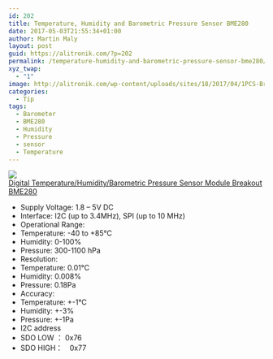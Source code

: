 ```yaml
---
id: 202
title: Temperature, Humidity and Barometric Pressure Sensor BME280
date: 2017-05-03T21:55:34+01:00
author: Martin Maly
layout: post
guid: https://alitronik.com/?p=202
permalink: /temperature-humidity-and-barometric-pressure-sensor-bme280/
xyz_twap:
  - "1"
image: http://alitronik.com/wp-content/uploads/sites/18/2017/04/1PCS-Breakout-Temperature-Humidity-Barometric-Pressure-BME280-Digital-Sensor.jpg_640x640.jpg
categories:
  - Tip
tags:
  - Barometer
  - BME280
  - Humidity
  - Pressure
  - sensor
  - Temperature
---
```

<a href="http://s.click.aliexpress.com/e/mu3BIEE" target="_parent"><img src="//ae01.alicdn.com/kf/HTB13VNVQVXXXXb5XpXXq6xXFXXXa/Digital-Temperature-Humidity-Barometric-Pressure-Sensor-Module-Breakout-font-b-BME280-b-font-R179T-Drop-Shipping.jpg_220x220.jpg" /><span style="display: block;">Digital Temperature/Humidity/Barometric Pressure Sensor Module Breakout BME280</span></a>

  * Supply Voltage: 1.8 &#8211; 5V DC
  * Interface: I2C (up to 3.4MHz), SPI (up to 10 MHz)
  * Operational Range:
  * Temperature: -40 to +85°C
  * Humidity: 0-100%
  * Pressure: 300-1100 hPa
  * Resolution:
  * Temperature: 0.01°C
  * Humidity: 0.008%
  * Pressure: 0.18Pa
  * Accuracy:
  * Temperature: +-1°C
  * Humidity: +-3%
  * Pressure: +-1Pa
  * I2C address
  * SDO LOW ： 0x76
  * SDO HIGH：　0x77